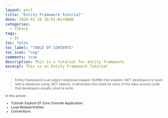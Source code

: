 ```yaml
---
layout: post
title: "Entity Framework Tutorial"
date: 2020-02-28 10:01:01+0800
categories:
  - CSharp
tags:
  - EF
toc: false
toc_label: "TABLE Of CONTENTS"
toc_icon: "cog"
comments: true
description: This is a tutorial for entity framework.
excerpt: This is an Entity Framework Tutorial
---
```

<span style="font-size: 0.75em;">
<span>

>Entity Framework is an object-relational mapper (O/RM) that enables .NET developers to work with a database using .NET objects. It eliminates the need for most of the data-access code that developers usually need to write.

<div>
<span style="color: green;">In this article:</span>
<ul>
<li><a href="/blog/csharp/2020/02/25/Tutorial-Explore-EF-Core-Console-Application/" style="cursor: pointer;text-decoration: none;">Tutorial: Explore EF Core Console Application</a></li>
<li><a href="/blog/csharp/2020/02/28/EF-Core-Load-Related-Entities/" style="cursor: pointer;text-decoration: none;" >Load Related Entities</a></li>
<li>Conventions
</li>
</ul>
</div>
